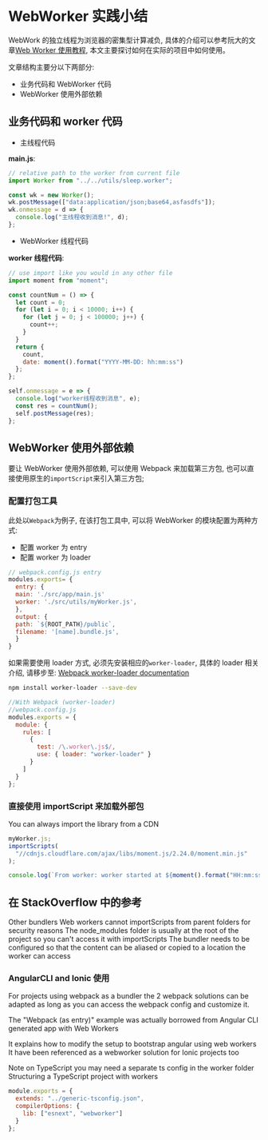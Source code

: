 # WebWorker 实践小结

WebWork 的独立线程为浏览器的密集型计算减负, 具体的介绍可以参考阮大的文章[Web Worker 使用教程](http://www.ruanyifeng.com/blog/2018/07/web-worker.html), 本文主要探讨如何在实际的项目中如何使用。

文章结构主要分以下两部分:

- 业务代码和 WebWorker 代码
- WebWorker 使用外部依赖

## 业务代码和 worker 代码

- 主线程代码

**main.js**:

```js
// relative path to the worker from current file
import Worker from "../../utils/sleep.worker";

const wk = new Worker();
wk.postMessage(["data:application/json;base64,asfasdfs"]);
wk.onmessage = d => {
  console.log("主线程收到消息!", d);
};
```

- WebWorker 线程代码

**worker 线程代码**:

```js
// use import like you would in any other file
import moment from "moment";

const countNum = () => {
  let count = 0;
  for (let i = 0; i < 10000; i++) {
    for (let j = 0; j < 100000; j++) {
      count++;
    }
  }
  return {
    count,
    date: moment().format("YYYY-MM-DD: hh:mm:ss")
  };
};

self.onmessage = e => {
  console.log("worker线程收到消息", e);
  const res = countNum();
  self.postMessage(res);
};
```

## WebWorker 使用外部依赖

要让 WebWorker 使用外部依赖, 可以使用 Webpack 来加载第三方包, 也可以直接使用原生的`importScript`来引入第三方包;

### 配置打包工具

此处以`Webpack`为例子, 在该打包工具中, 可以将 WebWorker 的模块配置为两种方式:

- 配置 worker 为 entry
- 配置 worker 为 loader

```js
// webpack.config.js entry
modules.exports= {
  entry: {
  main: './src/app/main.js'
  worker: './src/utils/myWorker.js',
  },
  output: {
  path: `${ROOT_PATH}/public`,
  filename: '[name].bundle.js',
  }
}
```

如果需要使用 loader 方式, 必须先安装相应的`worker-loader`, 具体的 loader 相关介绍, 请移步至: [Webpack worker-loader documentation](https://webpack.js.org/loaders/worker-loader/)

```sh
npm install worker-loader --save-dev
```

```js
//With Webpack (worker-loader)
//webpack.config.js
modules.exports = {
  module: {
    rules: [
      {
        test: /\.worker\.js$/,
        use: { loader: "worker-loader" }
      }
    ]
  }
};
```

### 直接使用 importScript 来加载外部包

You can always import the library from a CDN

```js
myWorker.js;
importScripts(
  "//cdnjs.cloudflare.com/ajax/libs/moment.js/2.24.0/moment.min.js"
);

console.log(`From worker: worker started at ${moment().format("HH:mm:ss")}`);
```

## 在 StackOverflow 中的参考

Other bundlers
Web workers cannot importScripts from parent folders for security reasons
The node_modules folder is usually at the root of the project so you can't access it with importScripts
The bundler needs to be configured so that the content can be aliased or copied to a location the worker can access

### AngularCLI and Ionic 使用

For projects using webpack as a bundler the 2 webpack solutions can be adapted as long as you can access the webpack config and customize it.

The "Webpack (as entry)" example was actually borrowed from Angular CLI generated app with Web Workers

It explains how to modify the setup to bootstrap angular using web workers
It have been referenced as a webworker solution for Ionic projects too

Note on TypeScript
you may need a separate ts config in the worker folder
Structuring a TypeScript project with workers

```js
module.exports = {
  extends: "../generic-tsconfig.json",
  compilerOptions: {
    lib: ["esnext", "webworker"]
  }
};
```
